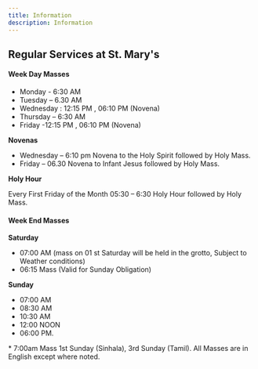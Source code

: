 ```yaml
---
title: Information
description: Information
---
```



## Regular Services at St. Mary&#39;s

#### Week Day Masses

* Monday - 6:30 AM
* Tuesday – 6.30 AM
* Wednesday : 12:15 PM , 06:10 PM (Novena)
* Thursday – 6:30 AM
* Friday -12:15 PM , 06:10 PM (Novena)

**Novenas**
* Wednesday – 6:10 pm Novena to the Holy Spirit followed by Holy Mass.
* Friday – 06.30 Novena to Infant Jesus followed by Holy Mass.

**Holy Hour**

Every First Friday of the Month 05:30 – 6:30 Holy Hour followed by Holy Mass.

#### Week End Masses

**Saturday**
* 07:00 AM
(mass on 01 st Saturday will be held in the grotto, Subject to Weather conditions)
* 06:15 Mass (Valid for Sunday Obligation)

**Sunday**
* 07:00 AM
* 08:30 AM
* 10:30 AM
* 12:00 NOON
* 06:00 PM.

\* 7:00am Mass 1st Sunday (Sinhala), 3rd Sunday (Tamil). All Masses are in English
except where noted. 
